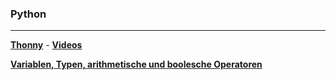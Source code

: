 ### Python


***

__[Thonny](./Thonny/thonny.md)__ - 
__[Videos](https://www.youtube.com/playlist?list=PLWeMgMhRDsIEtLAYCjoljOfKx2RnFOqcV)__

__[Variablen, Typen, arithmetische und boolesche Operatoren](https://nbviewer.jupyter.org/github/ktheu/KursNotebooks/blob/master/010_grundlagen.ipynb)__  


